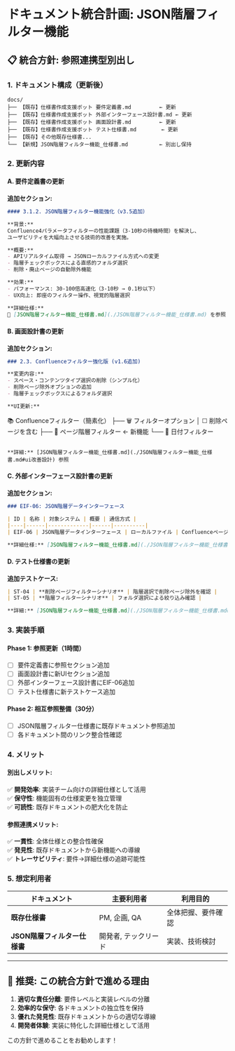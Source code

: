 # ドキュメント統合計画: JSON階層フィルター機能

## 📋 統合方針: 参照連携型別出し

### **1. ドキュメント構成（更新後）**

```
docs/
├── 【既存】仕様書作成支援ボット 要件定義書.md         ← 更新
├── 【既存】仕様書作成支援ボット 外部インターフェース設計書.md ← 更新  
├── 【既存】仕様書作成支援ボット 画面設計書.md         ← 更新
├── 【既存】仕様書作成支援ボット テスト仕様書.md        ← 更新
├── 【既存】その他既存仕様書...
└── 【新規】JSON階層フィルター機能_仕様書.md          ← 別出し保持
```

### **2. 更新内容**

#### **A. 要件定義書の更新**
**追加セクション:**
```markdown
#### 3.1.2. JSON階層フィルター機能強化（v3.5追加）

**背景:**
Confluence4パラメータフィルターの性能課題（3-10秒の待機時間）を解決し、
ユーザビリティを大幅向上させる技術的改善を実施。

**概要:**
- APIリアルタイム取得 → JSONローカルファイル方式への変更
- 階層チェックボックスによる直感的フォルダ選択
- 削除・廃止ページの自動除外機能

**効果:**
- パフォーマンス: 30-100倍高速化（3-10秒 → 0.1秒以下）
- UX向上: 即座のフィルター操作、視覚的階層選択

**詳細仕様:** 
📄 [JSON階層フィルター機能_仕様書.md](./JSON階層フィルター機能_仕様書.md) を参照
```

#### **B. 画面設計書の更新**
**追加セクション:**
```markdown
### 2.3. Confluenceフィルター強化版 (v1.6追加)

**変更内容:**
- スペース・コンテンツタイプ選択の削除（シンプル化）
- 削除ページ除外オプションの追加
- 階層チェックボックスによるフォルダ選択

**UI更新:**
```
📚 Confluenceフィルター（簡素化）
├── 🗑️ フィルターオプション
│   ☐ 削除ページを含む
├── 📁 ページ階層フィルター     ← 新機能
└── 📅 日付フィルター
```

**詳細:** [JSON階層フィルター機能_仕様書.md](./JSON階層フィルター機能_仕様書.md#ui改善設計) 参照
```

#### **C. 外部インターフェース設計書の更新**
**追加セクション:**
```markdown
### EIF-06: JSON階層データインターフェース

| ID | 名称 | 対象システム | 概要 | 通信方式 |
|----|------|-------------|------|----------|
| EIF-06 | JSON階層データインターフェース | ローカルファイル | Confluenceページ階層のJSONデータ管理 | Local File |

**詳細仕様:** [JSON階層フィルター機能_仕様書.md](./JSON階層フィルター機能_仕様書.md#システム設計) を参照
```

#### **D. テスト仕様書の更新**
**追加テストケース:**
```markdown
| ST-04 | **削除ページフィルターシナリオ** | 階層選択で削除ページ除外を確認 |
| ST-05 | **階層フィルターシナリオ** | フォルダ選択による絞り込み確認 |

**詳細:** [JSON階層フィルター機能_仕様書.md](./JSON階層フィルター機能_仕様書.md#実装計画) を参照
```

### **3. 実装手順**

#### **Phase 1: 参照更新（1時間）**
- [ ] 要件定義書に参照セクション追加
- [ ] 画面設計書に新UIセクション追加  
- [ ] 外部インターフェース設計書にEIF-06追加
- [ ] テスト仕様書に新テストケース追加

#### **Phase 2: 相互参照整備（30分）**
- [ ] JSON階層フィルター仕様書に既存ドキュメント参照追加
- [ ] 各ドキュメント間のリンク整合性確認

### **4. メリット**

#### **別出しメリット:**
✅ **開発効率**: 実装チーム向けの詳細仕様として活用  
✅ **保守性**: 機能固有の仕様変更を独立管理  
✅ **可読性**: 既存ドキュメントの肥大化を防止  

#### **参照連携メリット:**
✅ **一貫性**: 全体仕様との整合性確保  
✅ **発見性**: 既存ドキュメントから新機能への導線  
✅ **トレーサビリティ**: 要件→詳細仕様の追跡可能性  

### **5. 想定利用者**

| ドキュメント | 主要利用者 | 利用目的 |
|-------------|-----------|----------|
| **既存仕様書** | PM, 企画, QA | 全体把握、要件確認 |
| **JSON階層フィルター仕様書** | 開発者, テックリード | 実装、技術検討 |

---

## 🚀 **推奨: この統合方針で進める理由**

1. **適切な責任分離**: 要件レベルと実装レベルの分離
2. **効率的な保守**: 各ドキュメントの独立性を保持
3. **優れた発見性**: 既存ドキュメントからの適切な導線
4. **開発者体験**: 実装に特化した詳細仕様として活用

この方針で進めることをお勧めします！ 